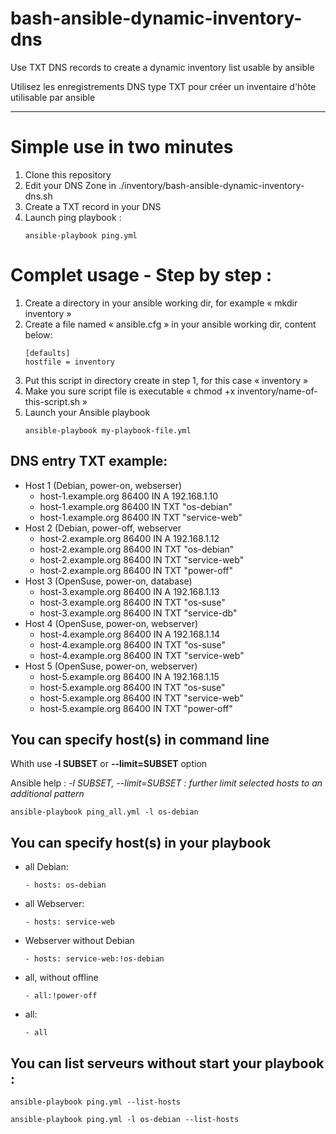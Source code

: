 # bash-ansible-dynamic-inventory-dns

Use TXT DNS records to create a dynamic inventory list usable by ansible

Utilisez les enregistrements DNS type TXT pour créer un inventaire d'hôte utilisable par ansible

----------------------------------

# Simple use in two minutes

1. Clone this repository
2. Edit your DNS Zone in ./inventory/bash-ansible-dynamic-inventory-dns.sh
3. Create a TXT record in your DNS
4. Launch ping playbook :
    ```
    ansible-playbook ping.yml
    ```

# Complet usage - Step by step :
 
1. Create a directory in your ansible working dir, for example « mkdir inventory »
2. Create a file named « ansible.cfg » in your ansible working dir, content below:
    ```
   [defaults]
   hostfile = inventory
    ```
3. Put this script in directory create in step 1, for this case « inventory »
4. Make you sure script file is executable « chmod +x inventory/name-of-this-script.sh »
5. Launch your Ansible playbook 
    ```
    ansible-playbook my-playbook-file.yml
    ```

## DNS entry TXT example:

* Host 1 (Debian, power-on, webserser)
  - host-1.example.org 86400 IN A 192.168.1.10
  - host-1.example.org 86400 IN TXT "os-debian"
  - host-1.example.org 86400 IN TXT "service-web"
* Host 2 (Debian, power-off, webserver
  - host-2.example.org 86400 IN A 192.168.1.12
  - host-2.example.org 86400 IN TXT "os-debian"
  - host-2.example.org 86400 IN TXT "service-web"
  - host-2.example.org 86400 IN TXT "power-off"
* Host 3 (OpenSuse, power-on, database)
  - host-3.example.org 86400 IN A 192.168.1.13
  - host-3.example.org 86400 IN TXT "os-suse"
  - host-3.example.org 86400 IN TXT "service-db"
* Host 4 (OpenSuse, power-on, webserver) 
  - host-4.example.org 86400 IN A 192.168.1.14
  - host-4.example.org 86400 IN TXT "os-suse"
  - host-4.example.org 86400 IN TXT "service-web"
* Host 5 (OpenSuse, power-on, webserver) 
  - host-5.example.org 86400 IN A 192.168.1.15
  - host-5.example.org 86400 IN TXT "os-suse"
  - host-5.example.org 86400 IN TXT "service-web"
  - host-5.example.org 86400 IN TXT "power-off"

## You can specify host(s) in command line

Whith use **-l SUBSET** or **--limit=SUBSET** option

Ansible help :
*-l SUBSET, --limit=SUBSET : further limit selected hosts to an additional pattern*

    ansible-playbook ping_all.yml -l os-debian

## You can specify host(s) in your playbook

* all Debian:
    ```
    - hosts: os-debian
    ```
* all Webserver:
    ```
    - hosts: service-web
    ```
* Webserver without Debian
    ```
   - hosts: service-web:!os-debian
    ```
* all, without offline
    ```
   - all:!power-off
    ```
* all:
    ```
  - all
    ```

## You can list serveurs without start your playbook :

    ansible-playbook ping.yml --list-hosts

    ansible-playbook ping.yml -l os-debian --list-hosts
